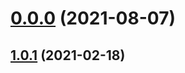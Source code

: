 # [0.0.0](https://github.com/AlexRogalskiy/java-patterns/compare/v1.0.1...v0.0.0) (2021-08-07)



## [1.0.1](https://github.com/AlexRogalskiy/java-patterns/compare/1.0.1...v1.0.1) (2021-02-18)



